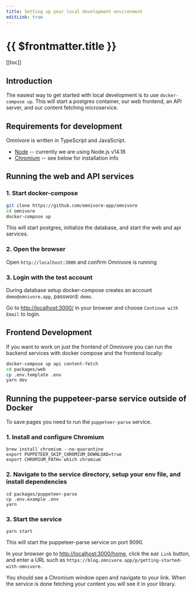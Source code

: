 ```yaml
---
title: Setting up your local development environment
editLink: true
---
```


# {{ $frontmatter.title }}

[[toc]]

## Introduction

The easiest way to get started with local development is to use `docker-compose up`. This will start a postgres container, our web frontend, an API server, and our content fetching microservice.

## Requirements for development

Omnivore is written in TypeScript and JavaScript.

- [Node](https://nodejs.org/) -- currently we are using Node.js v14.18
- [Chromium](https://www.chromium.org/chromium-projects/) -- see below for installation info

## Running the web and API services

### 1. Start docker-compose

```bash
git clone https://github.com/omnivore-app/omnivore
cd omnivore
docker-compose up
```

This will start postgres, initialize the database, and start the web and api services.

### 2. Open the browser

Open `http://localhost:3000` and confirm Omnivore is running

### 3. Login with the test account

During database setup docker-compose creates an account `demo@omnivore.app`, password: `demo`.

Go to <a href="http://localhost:3000/" target="_blank" rel="noreferrer">http://localhost:3000/</a> in your browser and choose `Continue with Email` to login.

## Frontend Development

If you want to work on just the frontend of Omnivore you can run the backend services
with docker compose and the frontend locally:

```bash
docker-compose up api content-fetch
cd packages/web
cp .env.template .env
yarn dev
```

## Running the puppeteer-parse service outside of Docker

To save pages you need to run the `puppeteer-parse` service.

### 1. Install and configure Chromium

```
brew install chromium --no-quarantine
export PUPPETEER_SKIP_CHROMIUM_DOWNLOAD=true
export CHROMIUM_PATH=`which chromium`
```

### 2. Navigate to the service directory, setup your env file, and install dependencies

```
cd packages/puppeteer-parse
cp .env.example .env
yarn
```

### 3. Start the service

```
yarn start
```

This will start the puppeteer-parse service on port 9090.

In your browser go to <a href="http://localhost:3000/home" target="_blank" rel="noreferrer">http://localhost:3000/home</a>, click the `Add Link` button,
and enter a URL such as `https://blog.omnivore.app/p/getting-started-with-omnivore`.

You should see a Chromium window open and navigate to your link. When the service
is done fetching your content you will see it in your library.
